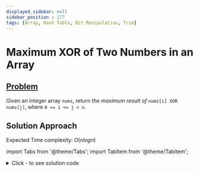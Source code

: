 ```yaml
---
displayed_sidebar: null
sidebar_position : 177
tags: [Array, Hash Table, Bit Manipulation, Trie]
---
```


# Maximum XOR of Two Numbers in an Array

## [Problem](https://leetcode.com/problems/maximum-xor-of-two-numbers-in-an-array/)

<p>Given an integer array <code>nums</code>, return <em>the maximum result of </em><code>nums[i] XOR nums[j]</code>, where <code>0 &lt;= i &lt;= j &lt; n</code>.</p>

## Solution Approach

Expected Time complexity: $O(nlogn)$

import Tabs from '@theme/Tabs';
import TabItem from '@theme/TabItem';

<details><summary>Click - to see solution code</summary>

<Tabs>
<TabItem value="cpp" label="C++">

```cpp
typedef long long ll;
ll ans = 0;
class Node {
   public:
    ll data;
    unordered_map<ll, Node*> children;
    bool terminal;

    Node(ll d) {
        data = d;
        terminal = false;
    }
};
class Trie {
    Node* root;
    ll cnt;

   public:
    Trie() {
        root = new Node(0);
        cnt = 0;
    }

    void insert(ll w) {
        Node* temp = root;
        ll a = w;
        for (ll i = 30; i >= 0; i--) {
            ll bit = 1LL << i;
            bit &= w;
            ll aa = bit >> i;
            if (temp->children.count(aa)) {
                temp = temp->children[aa];
            } else {
                Node* n = new Node(aa);
                temp->children[aa] = n;
                temp = n;
            }
        }
        temp->terminal = true;
    }

    void find(ll w) {
        Node* temp = root;
        ll ans1 = 0;
        for (ll i = 30; i >= 0; i--) {
            ll bit = 1LL << i;
            bit &= w;
            ll aa = bit >> i;
            aa ^= 1LL;
            if (temp->children.count(aa)) {
                ans1 += 1LL << i;
                temp = temp->children[aa];
            } else {
                temp = temp->children[aa ^ 1];
            }
        }
        ans = max(ans, ans1);
        insert(w);
    }
};

class Solution {
   public:
    int findMaximumXOR(vector<int>& nums) {
        Trie t;
        ll n = nums.size();
        if (n == 1) {
            return 0;
        }
        ans = 0;
        t.insert(nums[0]);
        for (int i = 1; i < n; i++) {
            t.find(nums[i]);
        }
        return (int)ans;
    }
};

```
</TabItem>
</Tabs>

</details>

